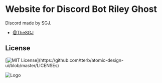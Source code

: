 
# Website for Discord Bot Riley Ghost
Discord made by SGJ.


- [@TheSGJ](https://www.github.com/TheSGJ)

  
## License

[![MIT License](https://img.shields.io/apm/l/atomic-design-ui.svg?)](https://github.com/tterb/atomic-design-ui/blob/master/LICENSEs)

![Logo](https://media.discordapp.net/attachments/686241915997650995/904576440278847498/20211101_090146.png)
